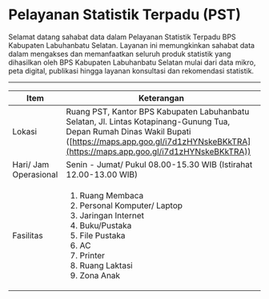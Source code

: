 # Pelayanan Statistik Terpadu (PST)

Selamat datang sahabat data dalam Pelayanan Statistik Terpadu BPS Kabupaten Labuhanbatu Selatan. Layanan ini memungkinkan sahabat data dalam mengakses dan memanfaatkan seluruh produk statistik yang dihasilkan oleh BPS Kabupaten Labuhanbatu Selatan mulai dari data mikro, peta digital, publikasi hingga layanan konsultasi dan rekomendasi statistik.

***



| Item                  | Keterangan                                                                                                                                                                                                     |
| --------------------- | -------------------------------------------------------------------------------------------------------------------------------------------------------------------------------------------------------------- |
| Lokasi                | Ruang PST, Kantor BPS Kabupaten Labuhanbatu Selatan, Jl. Lintas Kotapinang-Gunung Tua, Depan Rumah Dinas Wakil Bupati ([https://maps.app.goo.gl/i7d1zHYNskeBKkTRA](https://maps.app.goo.gl/i7d1zHYNskeBKkTRA)) |
| Hari/ Jam Operasional | Senin - Jumat/ Pukul 08.00-15.30 WIB (Istirahat 12.00-13.00 WIB)                                                                                                                                               |
| Fasilitas             | <ol><li>Ruang Membaca</li><li>Personal Komputer/ Laptop</li><li>Jaringan Internet</li><li>Buku/Pustaka</li><li>File Pustaka</li><li>AC</li><li>Printer</li><li>Ruang Laktasi</li><li>Zona Anak</li></ol>       |

